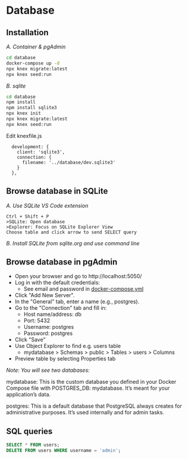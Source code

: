 # Database

## Installation
*A. Container & pgAdmin*  
```bash
cd database
docker-compose up -d
npx knex migrate:latest
npx knex seed:run
```

*B. sqlite*
```bash
cd database
npm install
npm install sqlite3
npx knex init
npx knex migrate:latest
npx knex seed:run
```
Edit knexfile.js
```
  development: {
    client: 'sqlite3',
    connection: {
      filename: '../database/dev.sqlite3'
    }
  },
```

## Browse database in SQLite
*A. Use SQLite VS Code extension*
```
Ctrl + Shift + P  
>SQLite: Open database
>Explorer: Focus on SQLite Explorer View  
Choose table and click arrow to send SELECT query  
```
*B. Install SQLite from sqlite.org and use command line*

## Browse database in pgAdmin
- Open your browser and go to http://localhost:5050/
- Log in with the default credentials:
  - See email and password in [docker-compose.yml](docker-compose.yml)
- Click "Add New Server".
- In the "General" tab, enter a name (e.g., postgres).
- Go to the "Connection" tab and fill in:
  - Host name/address: db
  - Port: 5432
  - Username: postgres
  - Password: postgres
- Click "Save"
- Use Object Explorer to find e.g. users table  
  - mydatabase > Schemas > public > Tables > users > Columns  
- Preview table by selecting Properties tab

*Note: You will see two databases:*

mydatabase: This is the custom database you defined in your Docker Compose file with POSTGRES_DB: mydatabase. It’s meant for your application’s data.

postgres: This is a default database that PostgreSQL always creates for administrative purposes. It’s used internally and for admin tasks.

## SQL queries
```sql
SELECT * FROM users;
DELETE FROM users WHERE username = 'admin'; 
```
